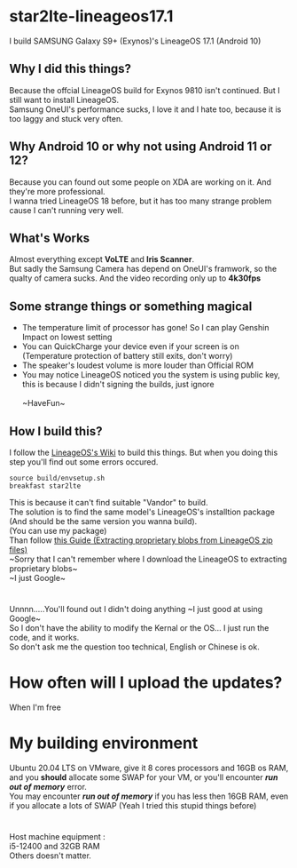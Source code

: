 # star2lte-lineageos17.1
I build SAMSUNG Galaxy S9+ (Exynos)'s LineageOS 17.1 (Android 10)
## Why I did this things?
Because the offcial LineageOS build for Exynos 9810 isn't continued. But I still want to install LineageOS.<br>
Samsung OneUI's performance sucks, I love it and I hate too, because it is too laggy and stuck very often.
## Why Android 10 or why not using Android 11 or 12?
Because you can found out some people on XDA are working on it. And they're more professional.<br>
I wanna tried LineageOS 18 before, but it has too many strange problem cause I can't running very well.
## What's Works
Almost everything except **VoLTE** and **Iris Scanner**.<br>
But sadly the Samsung Camera has depend on OneUI's framwork, so the qualty of camera sucks. And the video recording only up to **4k30fps**
## Some strange things or something magical
* The temperature limit of processor has gone! So I can play Genshin Impact on lowest setting
* You can QuickCharge your device even if your screen is on (Temperature protection of battery still exits, don't worry)
* The speaker's loudest volume is more louder than Official ROM
* You may notice LineageOS noticed you the system is using public key, this is because I didn't signing the builds, just ignore<br><br>
~HaveFun~
## How I build this?
I follow the [LineageOS's Wiki](https://wiki.lineageos.org/devices/star2lte/build) to build this things.
But when you doing this step you'll find out some errors occured.
```
source build/envsetup.sh
breakfast star2lte
```
This is because it can't find suitable "Vandor" to build.<br>
The solution is to find the same model's LineageOS's installtion package (And should be the same version you wanna build).<br>
(You can use my package) <br>
Than follow [this Guide (Extracting proprietary blobs from LineageOS zip files)](https://wiki.lineageos.org/extracting_blobs_from_zips)<br>
~Sorry that I can't remember where I download the LineageOS to extracting proprietary blobs~<br>
~I just Google~
# 
Unnnn.....You'll found out I didn't doing anything ~I just good at using Google~<br>
So I don't have the ability to modify the Kernal or the OS... I just run the code, and it works. <br>
So don't ask me the question too technical, English or Chinese is ok.
# How often will I upload the updates?
When I'm free
# My building environment
Ubuntu 20.04 LTS on VMware, give it 8 cores processors and 16GB os RAM, and you **should** allocate some SWAP for your VM, or you'll encounter ***run out of memory*** error.<br>
You may encounter ***run out of memory*** if you has less then 16GB RAM, even if you allocate a lots of SWAP (Yeah I tried this stupid things before)
# 
Host machine equipment :<br>
i5-12400 and 32GB RAM<br>
Others doesn't matter.
